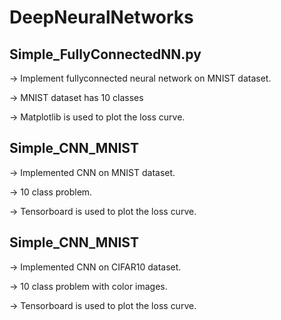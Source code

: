 # DeepNeuralNetworks

## Simple_FullyConnectedNN.py
-> Implement fullyconnected neural network on MNIST dataset. 

-> MNIST dataset has 10 classes

-> Matplotlib is used to plot the loss curve.

## Simple_CNN_MNIST
-> Implemented CNN on MNIST dataset.

-> 10 class problem.

-> Tensorboard is used to plot the loss curve. 


## Simple_CNN_MNIST
-> Implemented CNN on CIFAR10 dataset.

-> 10 class problem with color images.

-> Tensorboard is used to plot the loss curve. 



